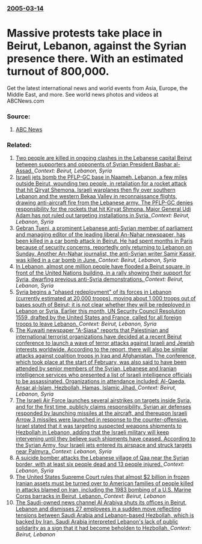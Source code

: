 ### [2005-03-14](/news/2005/03/14/index.md)

#  Massive protests take place in Beirut, Lebanon, against the Syrian presence there. With an estimated turnout of 800,000. 

Get the latest international news and world events from Asia, Europe, the Middle East, and more. See world news photos and videos at ABCNews.com


### Source:

1. [ABC News](http://abcnews.go.com/International/wireStory?id=581330)

### Related:

1. [Two people are killed in ongoing clashes in the Lebanese capital Beirut between supporters and opponents of Syrian President Bashar al-Assad. ](/news/2012/05/21/two-people-are-killed-in-ongoing-clashes-in-the-lebanese-capital-beirut-between-supporters-and-opponents-of-syrian-president-bashar-al-assad.md) _Context: Beirut, Lebanon, Syria_
2. [ Israeli jets bomb the PFLP-GC base in Naameh, Lebanon, a few miles outside Beirut, wounding two people, in retaliation for a rocket attack that hit Qiryat Shemona. Israeli warplanes then fly over southern Lebanon and the western Bekaa Valley in reconnaissance flights, drawing anti-aircraft fire from the Lebanese army. The PFLP-GC denies responsibility for the rockets that hit Kiryat Shmona. Major General Udi Adam has not ruled out targeting installations in Syria. ](/news/2005/12/28/israeli-jets-bomb-the-pflp-gc-base-in-naameh-lebanon-a-few-miles-outside-beirut-wounding-two-people-in-retaliation-for-a-rocket-attack.md) _Context: Beirut, Lebanon, Syria_
3. [ Gebran Tueni, a prominent Lebanese anti-Syrian member of parliament and managing editor of the leading liberal An-Nahar newspaper, has been killed in a car bomb attack in Beirut. He had spent months in Paris because of security concerns, reportedly only returning to Lebanon on Sunday. Another An-Nahar journalist, the anti-Syrian writer Samir Kassir, was killed in a car bomb in June. ](/news/2005/12/12/gebran-tueni-a-prominent-lebanese-anti-syrian-member-of-parliament-and-managing-editor-of-the-leading-liberal-an-nahar-newspaper-has-been.md) _Context: Beirut, Lebanon, Syria_
4. [ In Lebanon, almost one million people have flooded a Beirut square, in front of the United Nations building, in a rally showing their support for Syria, dwarfing previous anti-Syria demonstrations. ](/news/2005/03/8/in-lebanon-almost-one-million-people-have-flooded-a-beirut-square-in-front-of-the-united-nations-building-in-a-rally-showing-their-suppo.md) _Context: Beirut, Lebanon, Syria_
5. [ Syria begins a "phased redeployment" of its forces in Lebanon (currently estimated at 20,000 troops), moving about 1,000 troops out of bases south of Beirut; it is not clear whether they will be redeployed in Lebanon or Syria. Earlier this month, UN Security Council Resolution 1559, drafted by the United States and France, called for all foreign troops to leave Lebanon. ](/news/2004/09/21/syria-begins-a-phased-redeployment-of-its-forces-in-lebanon-currently-estimated-at-20-000-troops-moving-about-1-000-troops-out-of-base.md) _Context: Beirut, Lebanon, Syria_
6. [ The Kuwaiti newspaper "A-Siasa" reports that Palestinian and international terrorist organizations have decided at a recent Beirut conference to launch a wave of terror attacks against Israeli and Jewish interests worldwide. According to the report, there will also be similar attacks against coalition troops in Iraq and Afghanistan. The conference, which took place at the start of February, was also said to have been attended by senior members of the Syrian, Lebanese and Iranian intelligence services who presented a list of Israeli intelligence officials to be assassinated. Organizations in attendance included: Al-Qaeda, Ansar al-Islam, Hezbollah, Hamas, Islamic Jihad. ](/news/2004/02/19/the-kuwaiti-newspaper-a-siasa-reports-that-palestinian-and-international-terrorist-organizations-have-decided-at-a-recent-beirut-conferen.md) _Context: Beirut, Lebanon, Syria_
7. [The Israeli Air Force launches several airstrikes on targets inside Syria, and for the first time, publicly claims responsibility. Syrian air defenses responded by launching missiles at the aircraft, and thereupon Israeli Arrow 3 missiles were launched in response to the counter-offensive. Israel stated that it was targeting suspected weapons shipments to Hezbollah in Lebanon, adding that the Israeli military will keep intervening until they believe such shipments have ceased. According to the Syrian Army, four Israeli jets entered its airspace and struck targets near Palmyra. ](/news/2017/03/17/the-israeli-air-force-launches-several-airstrikes-on-targets-inside-syria-and-for-the-first-time-publicly-claims-responsibility-syrian-ai.md) _Context: Lebanon, Syria_
8. [A suicide bomber attacks the Lebanese village of Qaa near the Syrian border, with at least six people dead and 13 people injured. ](/news/2016/06/27/a-suicide-bomber-attacks-the-lebanese-village-of-qaa-near-the-syrian-border-with-at-least-six-people-dead-and-13-people-injured.md) _Context: Lebanon, Syria_
9. [The United States Supreme Court rules that almost $2 billion in frozen Iranian assets must be turned over to American families of people killed in attacks blamed on Iran, including the 1983 bombing of a U.S. Marine Corps barracks in Beirut, Lebanon. ](/news/2016/04/20/the-united-states-supreme-court-rules-that-almost-2-billion-in-frozen-iranian-assets-must-be-turned-over-to-american-families-of-people-kil.md) _Context: Beirut, Lebanon_
10. [The Saudi-owned news channel Al Arabiya shuts its offices in Beirut, Lebanon and dismisses 27 employees in a sudden move reflecting tensions between Saudi Arabia and Lebanon-based Hezbollah, which is backed by Iran. Saudi Arabia interpreted Lebanon's lack of public solidarity as a sign that it had become beholden to Hezbollah. ](/news/2016/04/2/the-saudi-owned-news-channel-al-arabiya-shuts-its-offices-in-beirut-lebanon-and-dismisses-27-employees-in-a-sudden-move-reflecting-tensions.md) _Context: Beirut, Lebanon_
